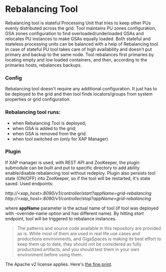 # Rebalancing Tool
Rebalancing tool is stateful Processing Unit that tries to keep other PUs evenly distributed across the grid.
Tool maintains PU zones configuration, GSA zones configuration to find overloaded/underloaded GSAs and relocates 
PU instances to make GSAs equally loaded. Both stateful and stateless processing units can be balanced with a help of 
Rebalancing tool. In case of stateful PU tool takes care of high availability and doesn't put primary and backup to the same node.
Tool rebalances first primaries by locating empty and low loaded containers, and then, according to the primaries hosts, rebalances backups.

### Config
Rebalancing tool doesn't require any additional configuration. It just has to be deployed to the grid and then tool finds locators/groups 
from system properties or grid configuration.

### Rebalancing tool runs:
* when Rebalancing Tool is deployed;
* when GSA is added to the grid;
* when GSA is removed from the grid.
* when tool switched on (only for XAP Manager)

### Plugin
If XAP manager is used, with REST API and ZooKeeper, the plugin submodule can be built and put to specific directory to add 
ability enable/disable rebalancing tool without redeploy. Plugin also persists tool state (ON/OFF) into ZooKeeper, so if 
the tool will be restarted, it's state saved.
Used endpoints:

<i>http://<xap_host>:8090/v1/controller/start?appName=grid-rebalancing<br>
http://<xap_host>:8090/v1/controller/stop?appName=grid-rebalancing</i>

where <b>appName</b> parameter is the actual name of tool (if tool was deployed with -override-name option and has different name).
By hitting <i>start</i> endpoint, tool will be triggered to rebalance instances.


> The patterns and source code available in this repository are provided as is. While most of them are used in real life use cases and productions environments, and GigaSpaces is making its best effort to keep them up to date, they should not be considered as fully productized artifacts, and you should test them in your own environment before using them.

The Apache v2 license applies. Here's [the fine print](../license.txt).